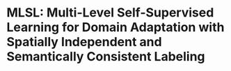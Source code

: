 # MLSL: Multi-Level Self-Supervised Learning for Domain Adaptation with Spatially Independent and Semantically Consistent Labeling

